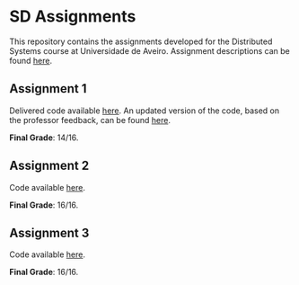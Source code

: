 # SD Assignments
This repository contains the assignments developed for the Distributed Systems course at Universidade de Aveiro.
Assignment descriptions can be found [here](https://github.com/diogopjesus/sd-assignments/tree/main/archive).

## Assignment 1
Delivered code available [here](https://github.com/diogopjesus/sd-assignments/releases/tag/first-assignment).
An updated version of the code, based on the professor feedback, can be found [here](https://github.com/diogopjesus/sd-assignments/releases/tag/first-assignment-update).

**Final Grade**: 14/16.

## Assignment 2
Code available [here](https://github.com/diogopjesus/sd-assignments/releases/tag/second-assignment).

**Final Grade**: 16/16.

## Assignment 3
Code available [here](https://github.com/diogopjesus/sd-assignments/releases/tag/third-assignment).

**Final Grade**: 16/16.
